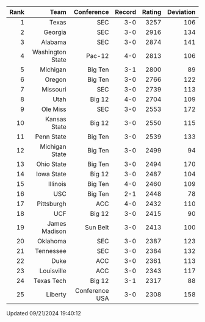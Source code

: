 | Rank  | Team                 | Conference           | Record   | Rating | Deviation |
| ---:  | ---:                 | ---:                 | ---:     | ---:   | ---:      |
| 1     | Texas                | SEC                  | 3-0      | 3257   | 106       |
| 2     | Georgia              | SEC                  | 3-0      | 2916   | 134       |
| 3     | Alabama              | SEC                  | 3-0      | 2874   | 141       |
| 4     | Washington State     | Pac-12               | 4-0      | 2813   | 106       |
| 5     | Michigan             | Big Ten              | 3-1      | 2800   | 89        |
| 6     | Oregon               | Big Ten              | 3-0      | 2766   | 122       |
| 7     | Missouri             | SEC                  | 3-0      | 2739   | 113       |
| 8     | Utah                 | Big 12               | 4-0      | 2704   | 109       |
| 9     | Ole Miss             | SEC                  | 3-0      | 2553   | 172       |
| 10    | Kansas State         | Big 12               | 3-0      | 2550   | 115       |
| 11    | Penn State           | Big Ten              | 3-0      | 2539   | 133       |
| 12    | Michigan State       | Big Ten              | 3-0      | 2499   | 94        |
| 13    | Ohio State           | Big Ten              | 3-0      | 2494   | 170       |
| 14    | Iowa State           | Big 12               | 3-0      | 2487   | 104       |
| 15    | Illinois             | Big Ten              | 4-0      | 2460   | 109       |
| 16    | USC                  | Big Ten              | 2-1      | 2448   | 78        |
| 17    | Pittsburgh           | ACC                  | 4-0      | 2432   | 110       |
| 18    | UCF                  | Big 12               | 3-0      | 2415   | 90        |
| 19    | James Madison        | Sun Belt             | 3-0      | 2413   | 100       |
| 20    | Oklahoma             | SEC                  | 3-0      | 2387   | 123       |
| 21    | Tennessee            | SEC                  | 3-0      | 2384   | 132       |
| 22    | Duke                 | ACC                  | 3-0      | 2361   | 113       |
| 23    | Louisville           | ACC                  | 3-0      | 2343   | 117       |
| 24    | Texas Tech           | Big 12               | 3-1      | 2317   | 88        |
| 25    | Liberty              | Conference USA       | 3-0      | 2308   | 158       |

Updated 09/21/2024 19:40:12

